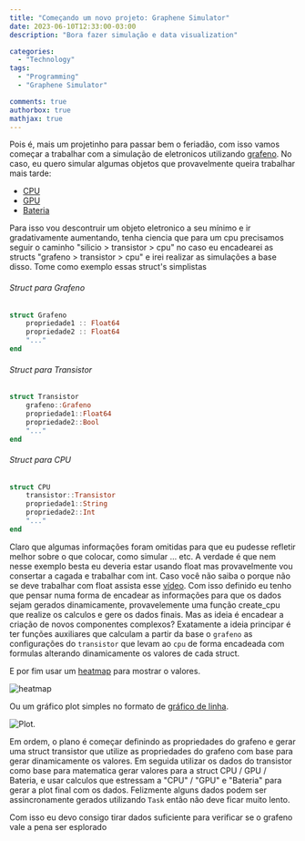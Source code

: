 ```yaml
---
title: "Começando um novo projeto: Graphene Simulator"
date: 2023-06-10T12:33:00-03:00
description: "Bora fazer simulação e data visualization"

categories:
  - "Technology"
tags:
  - "Programming"
  - "Graphene Simulator"

comments: true
authorbox: true
mathjax: true
---
```


Pois é, mais um projetinho para passar bem o feriadão, com isso vamos começar a trabalhar com a simulação de eletronicos utilizando [grafeno](https://pt.wikipedia.org/wiki/Grafeno). No caso, eu quero simular algumas objetos que provavelmente queira trabalhar mais tarde:
- [CPU](https://pt.wikipedia.org/wiki/Unidade_central_de_processamento)
- [GPU](https://pt.wikipedia.org/wiki/Unidade_de_processamento_gr%C3%A1fico)
- [Bateria](https://pt.wikipedia.org/wiki/Bateria_(eletricidade))

Para isso vou descontruir um objeto eletronico a seu mínimo e ir gradativamente aumentando, tenha ciencia que para um cpu precisamos seguir o caminho "silicio > transistor > cpu" no caso eu encadearei as structs "grafeno > transistor > cpu" e irei realizar as simulações a base disso. Tome como exemplo essas struct's simplistas

###### Struct para Grafeno
```julia
struct Grafeno
    propriedade1 :: Float64
    propriedade2 :: Float64
    "..."
end
```

###### Struct para Transistor
```julia
struct Transistor
    grafeno::Grafeno
    propriedade1::Float64
    propriedade2::Bool
    "..."
end
```

###### Struct para CPU
```julia
struct CPU
    transistor::Transistor
    propriedade1::String
    propriedade2::Int
    "..."
end
```

Claro que algumas informações foram omitidas para que eu pudesse refletir melhor sobre o que colocar, como simular ... etc. A verdade é que nem nesse exemplo besta eu deveria estar usando float mas provavelmente vou consertar a cagada e trabalhar com int. Caso você não saiba o porque não se deve trabalhar com float assista esse [vídeo](https://youtube.com/channel/UCQgxZQvhH-ybiQmwLMi9Yew). Com isso definido eu tenho que pensar numa forma de encadear as informações para que os dados sejam gerados dinamicamente, provavelemente uma função create_cpu que realize os calculos e gere os dados finais.
Mas as ideia é encadear a criação de novos componentes complexos? Exatamente a ideia principar é ter funções auxiliares que calculam a partir da base o `grafeno` as configurações do `transistor` que levam ao `cpu` de forma encadeada com formulas alterando dinamicamente os valores de cada struct.

E por fim usar um [heatmap](https://pt.wikipedia.org/wiki/Mapa_de_calor) para mostrar o valores.

![heatmap](https://www.displayr.com/wp-content/uploads/2018/09/rat-burrough-heatmap-1.png) 

Ou um gráfico plot simples no formato de [gráfico de linha](https://pt.wikipedia.org/wiki/Gr%C3%A1fico_de_linha).

![Plot](https://exceleasy.com.br/wp-content/uploads/2023/01/Grafico-de-linhas-no-Excel.png).

Em ordem, o plano é começar definindo as propriedades do grafeno e gerar uma struct transistor que utilize as propriedades do grafeno com base para gerar dinamicamente os valores. Em seguida utilizar os dados do transistor como base para matematica gerar valores para a struct CPU / GPU / Bateria, e usar calculos que estressam a "CPU" / "GPU" e "Bateria" para gerar a plot final com os dados. Felizmente alguns dados podem ser assincronamente gerados utilizando `Task` então não deve ficar muito lento.

Com isso eu devo consigo tirar dados suficiente para verificar se o grafeno vale a pena ser esplorado
